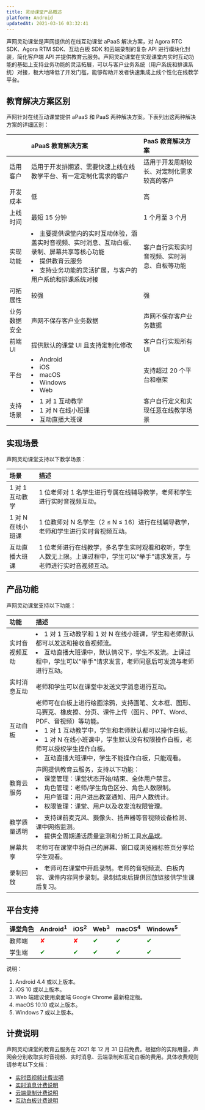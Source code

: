 ```yaml
---
title: 灵动课堂产品概述
platform: Android
updatedAt: 2021-03-16 03:32:41
---
```

声网灵动课堂是声网提供的在线互动课堂 aPaaS 解决方案，对 Agora RTC SDK、Agora RTM SDK、互动白板 SDK 和云端录制的复杂 API 进行模块化封装，简化客户端 API 并提供教育云服务。声网灵动课堂在实现课堂内实时互动功能的基础上支持业务功能的灵活拓展，可以与客户业务系统（用户系统和排课系统）对接，极大地降低了开发门槛，能够帮助开发者快速集成上线个性化在线教学平台。

## 教育解决方案区别

声网针对在线互动课堂提供 aPaaS 和 PaaS 两种解决方案。下表列出这两种解决方案的详细区别：

<style>
table th:second-of-type {
width: 300px;
}
th:third-of-type {
width: 300px;
}
</style>
|              | aPaaS 教育解决方案                                           | PaaS 教育解决方案                            |
| :----------- | :----------------------------------------------------------- | :------------------------------------------- |
| 适用客户     | 适用于开发排期紧、需要快速上线在线教学平台、有一定定制化需求的客户 | 适用于开发周期较长、对定制化需求较高的客户   |
| 开发成本     | 低                                                           | 高                                           |
| 上线时间     | 最短 15 分钟                                                 | 1 个月至 3 个月                              |
| 实现功能     | <li>主要提供课堂内的实时互动体验，涵盖实时音视频、实时消息、互动白板、录制、屏幕共享等核心功能<li>提供教育云服务<li>支持业务功能的灵活扩展，与客户的用户系统和排课系统对接 | 客户自行实现实时音视频、实时消息、白板等功能 |
| 可拓展性     | 较强                                                         | 强                                           |
| 业务数据安全 | 声网不保存客户业务数据                                       | 声网不保存客户业务数据                       |
| 前端 UI      | 提供默认的课堂 UI 且支持定制化修改                           | 客户自行实现所有 UI                          |
| 平台         | <li>Android<li>iOS<li>macOS<li>Windows<li>Web                                    | 支持超过 20 个平台和框架                     |
| 支持场景     | <li>1 对 1 互动教学<li>1 对 N 在线小班课<li>互动直播大班课               | 客户自行定义和实现任意在线教学场景           |

## 实现场景

声网灵动课堂支持以下教学场景：

| 场景              | 描述                                                         |
| :---------------- | :----------------------------------------------------------- |
| 1 对 1 互动教学   | 1 位老师对 1 名学生进行专属在线辅导教学，老师和学生进行实时音视频互动。 |
| 1 对 N 在线小班课 | 1 位教师对 N 名学生（2 ≤ N ≤ 16）进行在线辅导教学，老师和学生进行实时音视频互动。 |
| 互动直播大班课    | 1 位老师进行在线教学，多名学生实时观看和收听，学生人数无上限。上课过程中，学生可以“举手”请求发言，与老师进行实时音视频互动。 |

## 产品功能

声网灵动课堂支持以下功能：

| 功能           | 描述                                                         |
| :------------- | :----------------------------------------------------------- |
| 实时音视频互动 | <li>1 对 1 互动教学和 1 对 N 在线小班课，学生和老师默认都可以发送和接收音视频流。<li>互动直播大班课中，默认情况下，学生不发流。上课过程中，学生可以"举手"请求发言，老师同意后可发流与老师进行互动。 |
| 实时消息互动   | 老师和学生可以在课堂中发送文字消息进行互动。                 |
| 互动白板       | 老师可在白板上进行绘画涂鸦，支持画笔、文本框、图形、马赛克、橡皮擦、分页、课件上传（图片、PPT、Word、PDF、音视频）等功能。<li>1 对 1 互动教学中，学生和老师默认都可以操作白板。<li>1 对 N 在线小班课中，学生默认没有权限操作白板，老师可以授权学生操作白板。<li>互动直播大班课中，学生不能操作白板，只能观看。 |
| 教育云服务     | 声网提供教育云服务，支持以下功能：<li>课堂管理：课堂状态开始/结束、全体用户禁言。<li>角色管理：老师/学生角色区分、角色人数限制。<li>用户管理：用户进出教室通知、用户人数统计。<li>权限管理：课堂、用户以及收发流权限管理。 |
| 教学质量透明   | <li>支持课前麦克风、摄像头、扬声器等音视频设备检测、课中网络监测。<li>提供全周期通话质量监测和分析工具[水晶球](https://docs.agora.io/cn/Agora%20Analytics/landing-page?platform=RESTful)。 |
| 屏幕共享       | 老师可在课堂中将自己的屏幕、窗口或浏览器标签页分享给学生观看。 |
| 录制回放       | <li>老师可在课堂中开启录制。老师的音视频流、白板内容、课件内容同步录制。录制结束后提供回放链接供学生课后复习。 |

## 平台支持

| 课堂角色 | Android<sup>1</sup> | iOS<sup>2</sup> | Web<sup>3</sup> | macOS<sup>4</sup> | Windows<sup>5</sup> |
| :------- | :------- | :--- | :--- | :----- | :------- |
| 教师端   | <font color="red">✘</font>        | <font color="red">✘</font>    | <font color="green">✔</font>    | <font color="green">✔</font>      | <font color="green">✔</font>        |
| 学生端   | <font color="green">✔</font>        | <font color="green">✔</font>    | <font color="green">✔</font>    | <font color="green">✔</font>      | <font color="green">✔</font>        |

说明：

1. Android 4.4 或以上版本。
2. iOS 10 或以上版本。
3. Web 端建议使用桌面端 Google Chrome 最新稳定版。
4. macOS 10.10 或以上版本。
5. Windows 7 或以上版本。

## 计费说明

声网灵动课堂的教育云服务在 2021 年 12 月 31 日前免费。根据你的实际用量，声网会分别收取实时音视频、实时消息、云端录制和互动白板的费用。具体收费规则请参考以下文档：

- [实时音视频计费说明](https://docs.agora.io/cn/Interactive%20Broadcast/billing_rtc?platform=Android)
- [实时消息计费说明](https://docs.agora.io/cn/Real-time-Messaging/billing_rtm?platform=All%20Platforms)
- [云端录制计费说明](https://docs.agora.io/cn/cloud-recording/billing_cloud_recording?platform=RESTful)
- [互动白板计费说明](https://www.herewhite.com/zh-CN/price)